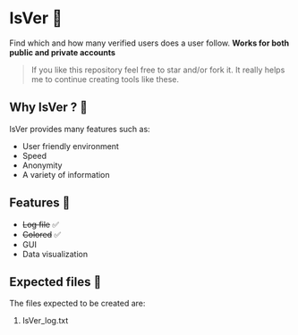 # IsVer 🥷

Find which and how many verified users does a user follow. **Works for both public and private accounts**

> If you like this repository feel free to star and/or fork it. It really helps me to continue creating tools like these.

## Why IsVer ? 🤠

IsVer provides many features such as:

- User friendly environment
- Speed
- Anonymity
- A variety of information

## Features 🚀

- ~~Log file~~ ✅
- ~~Colored~~ ✅
- GUI
- Data visualization

## Expected files 📁
The files expected to be created are:
  1) IsVer_log.txt
